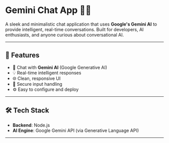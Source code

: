 # Gemini Chat App 💬✨

A sleek and minimalistic chat application that uses **Google's Gemini AI** to provide intelligent, real-time conversations. Built for developers, AI enthusiasts, and anyone curious about conversational AI.

---

## 🚀 Features

- 🤖 Chat with **Gemini AI** (Google Generative AI)
- 💡 Real-time intelligent responses
- 🌐 Clean, responsive UI
- 🔐 Secure input handling
- ⚙️ Easy to configure and deploy

---

## 🛠️ Tech Stack

- **Backend**: Node.js
- **AI Engine**: Google Gemini API (via Generative Language API)
---

